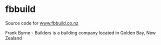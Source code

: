 # fbbuild

Source code for www.fbbuild.co.nz

Frank Byrne - Builders is a building company located in Golden Bay, New Zealand

